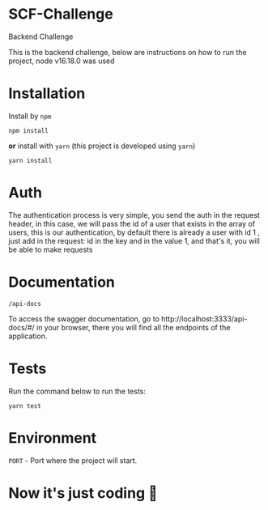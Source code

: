 # SCF-Challenge

Backend Challenge

This is the backend challenge, below are instructions on how to run the project, node v16.18.0 was used

# Installation

Install by `npm`

```shell
npm install
```

**or** install with `yarn` (this project is developed using `yarn`)

```shell
yarn install
```

# Auth

The authentication process is very simple, you send the auth in the request header, in this case, we will pass the id of a user that exists in the array of users, this is our authentication, by default there is already a user with id 1 , just add in the request: id in the key and in the value 1, and that's it, you will be able to make requests

# Documentation

`/api-docs`

To access the swagger documentation, go to http://localhost:3333/api-docs/#/ in your browser, there you will find all the endpoints of the application.

# Tests

Run the command below to run the tests:

```shell
yarn test
```

# Environment

`PORT` - Port where the project will start.

# Now it's just coding 🚀
